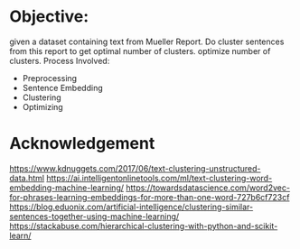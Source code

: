 # Objective:
given a dataset containing text from Mueller Report. Do cluster sentences from this report to get optimal number of clusters. optimize number of clusters.
Process Involved:
* Preprocessing
* Sentence Embedding 
* Clustering 
* Optimizing

# Acknowledgement
https://www.kdnuggets.com/2017/06/text-clustering-unstructured-data.html
https://ai.intelligentonlinetools.com/ml/text-clustering-word-embedding-machine-learning/
https://towardsdatascience.com/word2vec-for-phrases-learning-embeddings-for-more-than-one-word-727b6cf723cf
https://blog.eduonix.com/artificial-intelligence/clustering-similar-sentences-together-using-machine-learning/
https://stackabuse.com/hierarchical-clustering-with-python-and-scikit-learn/